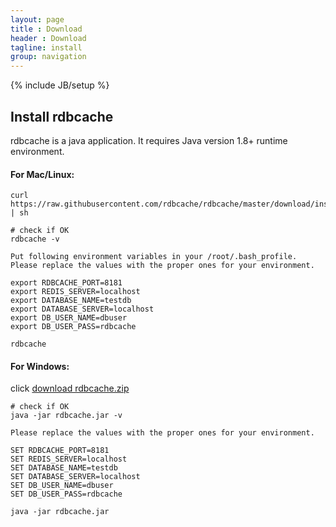 ```yaml
---
layout: page
title : Download
header : Download
tagline: install
group: navigation
---
```

{% include JB/setup %}

## Install rdbcache

rdbcache is a java application. It requires Java version 1.8+ runtime environment.

#### For Mac/Linux:

    curl https://raw.githubusercontent.com/rdbcache/rdbcache/master/download/install | sh

    # check if OK
    rdbcache -v

    Put following environment variables in your /root/.bash_profile.
    Please replace the values with the proper ones for your environment.

    export RDBCACHE_PORT=8181
    export REDIS_SERVER=localhost
    export DATABASE_NAME=testdb
    export DATABASE_SERVER=localhost
    export DB_USER_NAME=dbuser
    export DB_USER_PASS=rdbcache

    rdbcache

#### For Windows:

click [download rdbcache.zip](https://raw.githubusercontent.com/rdbcache/rdbcache/master/download/rdbcache.zip)

    # check if OK
    java -jar rdbcache.jar -v

    Please replace the values with the proper ones for your environment.

    SET RDBCACHE_PORT=8181
    SET REDIS_SERVER=localhost
    SET DATABASE_NAME=testdb
    SET DATABASE_SERVER=localhost
    SET DB_USER_NAME=dbuser
    SET DB_USER_PASS=rdbcache

    java -jar rdbcache.jar
